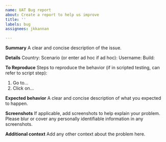```yaml
---
name: UAT Bug report
about: Create a report to help us improve
title: ''
labels: bug
assignees: jkkannan

---
```


**Summary**
A clear and concise description of the issue.

**Details**
Country: 
Scenario (or enter ad hoc if ad hoc): 
Username: 
Build: 

**To Reproduce**
Steps to reproduce the behavior (if in scripted testing, can refer to script step):
1. Go to… 
2. Click on… 

**Expected behavior**
A clear and concise description of what you expected to happen.

**Screenshots**
If applicable, add screenshots to help explain your problem.  Please blur or cover any personally identifiable information in any screenshots.

**Additional context**
Add any other context about the problem here.
